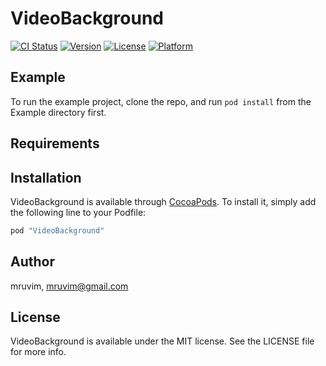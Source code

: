 # VideoBackground

[![CI Status](http://img.shields.io/travis/mruvim/VideoBackground.svg?style=flat)](https://travis-ci.org/mruvim/VideoBackground)
[![Version](https://img.shields.io/cocoapods/v/VideoBackground.svg?style=flat)](http://cocoapods.org/pods/VideoBackground)
[![License](https://img.shields.io/cocoapods/l/VideoBackground.svg?style=flat)](http://cocoapods.org/pods/VideoBackground)
[![Platform](https://img.shields.io/cocoapods/p/VideoBackground.svg?style=flat)](http://cocoapods.org/pods/VideoBackground)

## Example

To run the example project, clone the repo, and run `pod install` from the Example directory first.

## Requirements

## Installation

VideoBackground is available through [CocoaPods](http://cocoapods.org). To install
it, simply add the following line to your Podfile:

```ruby
pod "VideoBackground"
```

## Author

mruvim, mruvim@gmail.com

## License

VideoBackground is available under the MIT license. See the LICENSE file for more info.
